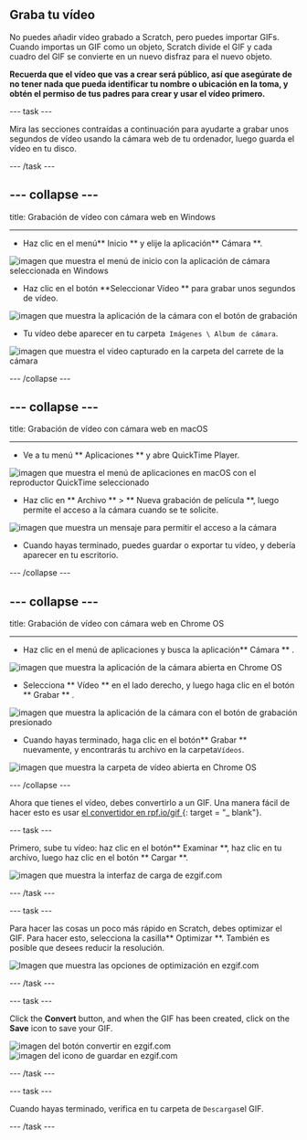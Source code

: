 ## Graba tu vídeo

No puedes añadir vídeo grabado a Scratch, pero puedes importar GIFs. Cuando importas un GIF como un objeto, Scratch divide el GIF y cada cuadro del GIF se convierte en un nuevo disfraz para el nuevo objeto.

**Recuerda que el vídeo que vas a crear será público, así que asegúrate de no tener nada que pueda identificar tu nombre o ubicación en la toma, y obtén el permiso de tus padres para crear y usar el vídeo primero.**

--- task ---

Mira las secciones contraídas a continuación para ayudarte a grabar unos segundos de vídeo usando la cámara web de tu ordenador, luego guarda el vídeo en tu disco.

--- /task ---

--- collapse ---
---

title: Grabación de vídeo con cámara web en Windows

---
- Haz clic en el menú** Inicio ** y elije la aplicación** Cámara **.

![imagen que muestra el menú de inicio con la aplicación de cámara seleccionada en Windows](images/camera-app.png)

- Haz clic en el botón **Seleccionar Vídeo ** para grabar unos segundos de vídeo.

![imagen que muestra la aplicación de la cámara con el botón de grabación](images/record-win.png)

- Tu vídeo debe aparecer en tu carpeta` Imágenes \ Album de cámara`.

![imagen que muestra el video capturado en la carpeta del carrete de la cámara](images/camera-roll.png)


--- /collapse ---

--- collapse ---
---

title: Grabación de vídeo con cámara web en macOS

---
- Ve a tu menú ** Aplicaciones ** y abre QuickTime Player.

![imagen que muestra el menú de aplicaciones en macOS con el reproductor QuickTime seleccionado](images/quicktime.png)

- Haz clic en ** Archivo ** > ** Nueva grabación de película **, luego permite el acceso a la cámara cuando se te solicite.

![imagen que muestra un mensaje para permitir el acceso a la cámara](images/allow_cam_macOS.png)

- Cuando hayas terminado, puedes guardar o exportar tu vídeo, y debería aparecer en tu escritorio.


--- /collapse ---

--- collapse ---
---

title: Grabación de vídeo con cámara web en Chrome OS

---

- Haz clic en el menú de aplicaciones y busca la aplicación** Cámara ** .

![imagen que muestra la aplicación de la cámara abierta en Chrome OS](images/opencamera.png)

- Selecciona ** Vídeo ** en el lado derecho, y luego haga clic en el botón ** Grabar ** .

![imagen que muestra la aplicación de la cámara con el botón de grabación presionado](images/hitrecord.png)

- Cuando hayas terminado, haga clic en el botón** Grabar ** nuevamente, y encontrarás tu archivo en la carpeta` Vídeos `.

![imagen que muestra la carpeta de vídeo abierta en Chrome OS](images/videosfolder.png)

--- /collapse ---

Ahora que tienes el vídeo, debes convertirlo a un GIF. Una manera fácil de hacer esto es usar [ el convertidor en rpf.io/gif ](https://rpf.io/gif) {: target = "_ blank"}.

--- task ---

Primero, sube tu vídeo: haz clic en el botón** Examinar **, haz clic en tu archivo, luego haz clic en el botón ** Cargar **.

![imagen que muestra la interfaz de carga de ezgif.com](images/ezgif-upload.png)

--- /task ---

--- task ---

Para hacer las cosas un poco más rápido en Scratch, debes optimizar el GIF. Para hacer esto, selecciona la casilla** Optimizar **. También es posible que desees reducir la resolución.

![Imagen que muestra las opciones de optimización en ezgif.com](images/optimise-gif.png)

--- /task ---

--- task ---

Click the **Convert** button, and when the GIF has been created, click on the **Save** icon to save your GIF.

![imagen del botón convertir en ezgif.com](images/convert_btn.png) ![imagen del icono de guardar en ezgif.com](images/save_icon.png)

--- /task ---


--- task ---

Cuando hayas terminado, verifica en tu carpeta de ` Descargas `el GIF.

--- /task ---




